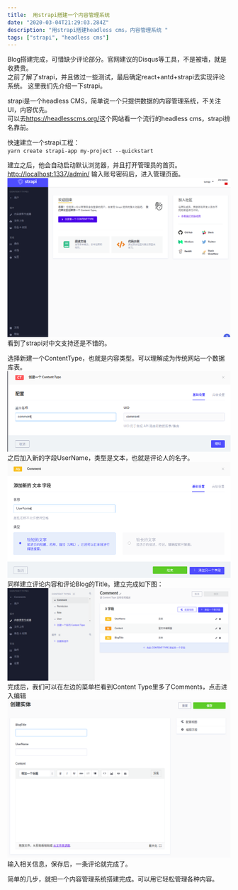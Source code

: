 ```yaml
---
title:  用strapi搭建一个内容管理系统
date: "2020-03-04T21:29:03.284Z"
description: "用strapi搭建headless cms，内容管理系统 "
tags: ["strapi", "headless cms"]
---
```


Blog搭建完成，可惜缺少评论部分。官网建议的Disqus等工具，不是被墙，就是收费贵。  
之前了解了strapi，并且做过一些测试，最后确定react+antd+strapi去实现评论系统。
这里我们先介绍一下strapi。

strapi是一个headless CMS，简单说一个只提供数据的内容管理系统，不关注UI，内容优先。   
可以去<https://headlesscms.org/>这个网站看一个流行的headless cms，strapi排名靠前。

快速建立一个strapi工程：  
`yarn create strapi-app my-project --quickstart`

建立之后，他会自动启动默认浏览器，并且打开管理员的首页。<http://localhost:1337/admin/>
输入账号密码后，进入管理页面。
![管理首页](strapi-index.png)
看到了strapi对中文支持还是不错的。

选择新建一个ContentType，也就是内容类型。可以理解成为传统网站一个数据库表。
![建立Comment](comment-type.png)
之后加入新的字段UserName，类型是文本，也就是评论人的名字。
![建立UserName](username-field.png)
同样建立评论内容和评论Blog的Title。建立完成如下图：
![建立完成](comments-finish.png)
完成后，我们可以在左边的菜单栏看到Content Type里多了Comments，点击进入编辑
![编辑页面](content.png)
输入相关信息，保存后，一条评论就完成了。

简单的几步，就把一个内容管理系统搭建完成。可以用它轻松管理各种内容。



